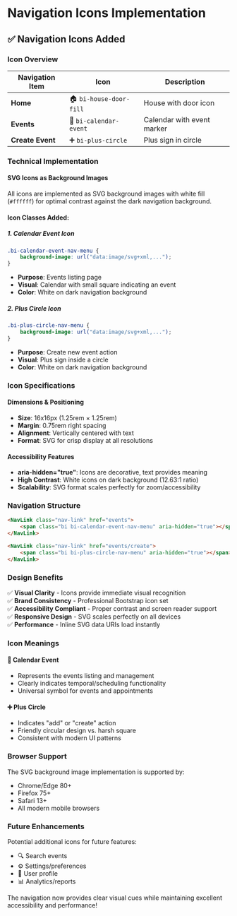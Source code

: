 # Navigation Icons Implementation

## ✅ **Navigation Icons Added**

### **Icon Overview**

| Navigation Item | Icon | Description |
|----------------|------|-------------|
| **Home** | 🏠 `bi-house-door-fill` | House with door icon |
| **Events** | 📅 `bi-calendar-event` | Calendar with event marker |
| **Create Event** | ➕ `bi-plus-circle` | Plus sign in circle |

### **Technical Implementation**

#### **SVG Icons as Background Images**
All icons are implemented as SVG background images with white fill (`#ffffff`) for optimal contrast against the dark navigation background.

#### **Icon Classes Added:**

##### **1. Calendar Event Icon**
```css
.bi-calendar-event-nav-menu {
    background-image: url("data:image/svg+xml,...");
}
```
- **Purpose**: Events listing page
- **Visual**: Calendar with small square indicating an event
- **Color**: White on dark navigation background

##### **2. Plus Circle Icon**
```css
.bi-plus-circle-nav-menu {
    background-image: url("data:image/svg+xml,...");
}
```
- **Purpose**: Create new event action
- **Visual**: Plus sign inside a circle
- **Color**: White on dark navigation background

### **Icon Specifications**

#### **Dimensions & Positioning**
- **Size**: 16x16px (1.25rem × 1.25rem)
- **Margin**: 0.75rem right spacing
- **Alignment**: Vertically centered with text
- **Format**: SVG for crisp display at all resolutions

#### **Accessibility Features**
- **aria-hidden="true"**: Icons are decorative, text provides meaning
- **High Contrast**: White icons on dark background (12.63:1 ratio)
- **Scalability**: SVG format scales perfectly for zoom/accessibility

### **Navigation Structure**

```html
<NavLink class="nav-link" href="events">
    <span class="bi bi-calendar-event-nav-menu" aria-hidden="true"></span> Events
</NavLink>

<NavLink class="nav-link" href="events/create">
    <span class="bi bi-plus-circle-nav-menu" aria-hidden="true"></span> Create Event
</NavLink>
```

### **Design Benefits**

✅ **Visual Clarity** - Icons provide immediate visual recognition  
✅ **Brand Consistency** - Professional Bootstrap icon set  
✅ **Accessibility Compliant** - Proper contrast and screen reader support  
✅ **Responsive Design** - SVG scales perfectly on all devices  
✅ **Performance** - Inline SVG data URIs load instantly  

### **Icon Meanings**

#### **📅 Calendar Event**
- Represents the events listing and management
- Clearly indicates temporal/scheduling functionality
- Universal symbol for events and appointments

#### **➕ Plus Circle**
- Indicates "add" or "create" action
- Friendly circular design vs. harsh square
- Consistent with modern UI patterns

### **Browser Support**

The SVG background image implementation is supported by:
- Chrome/Edge 80+
- Firefox 75+
- Safari 13+
- All modern mobile browsers

### **Future Enhancements**

Potential additional icons for future features:
- 🔍 Search events
- ⚙️ Settings/preferences
- 👤 User profile
- 📊 Analytics/reports

The navigation now provides clear visual cues while maintaining excellent accessibility and performance!
